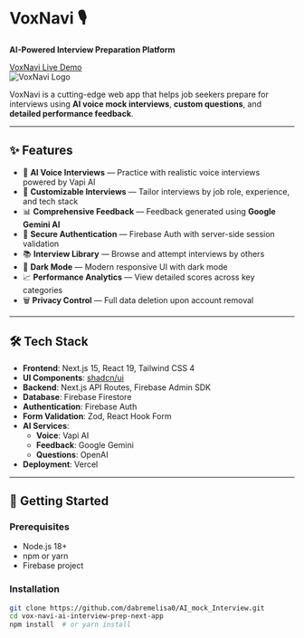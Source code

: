 # VoxNavi 🎙️

**AI-Powered Interview Preparation Platform**

[VoxNavi Live Demo](https://vox-navi.vercel.app/)  
![VoxNavi Logo](https://drive.google.com/file/d/1amYmi1Bdc3_SHx-uoLOwXqNpzLShTjA8/view?usp=sharing) <!-- Replace with actual logo path if needed -->

VoxNavi is a cutting-edge web app that helps job seekers prepare for interviews using **AI voice mock interviews**, **custom questions**, and **detailed performance feedback**.

---

## ✨ Features

- 🎤 **AI Voice Interviews** — Practice with realistic voice interviews powered by Vapi AI
- 🎯 **Customizable Interviews** — Tailor interviews by job role, experience, and tech stack
- 📊 **Comprehensive Feedback** — Feedback generated using **Google Gemini AI**
- 🔐 **Secure Authentication** — Firebase Auth with server-side session validation
- 📚 **Interview Library** — Browse and attempt interviews by others
- 🌙 **Dark Mode** — Modern responsive UI with dark mode
- 📈 **Performance Analytics** — View detailed scores across key categories
- 🗑️ **Privacy Control** — Full data deletion upon account removal

---

## 🛠️ Tech Stack

- **Frontend**: Next.js 15, React 19, Tailwind CSS 4
- **UI Components**: [shadcn/ui](https://ui.shadcn.com)
- **Backend**: Next.js API Routes, Firebase Admin SDK
- **Database**: Firebase Firestore
- **Authentication**: Firebase Auth
- **Form Validation**: Zod, React Hook Form
- **AI Services**:
  - **Voice**: Vapi AI
  - **Feedback**: Google Gemini
  - **Questions**: OpenAI
- **Deployment**: Vercel

---

## 🚀 Getting Started

### Prerequisites

- Node.js 18+
- npm or yarn
- Firebase project

### Installation

```bash
git clone https://github.com/dabremelisa0/AI_mock_Interview.git
cd vox-navi-ai-interview-prep-next-app
npm install  # or yarn install

